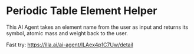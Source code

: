 # Periodic Table Element Helper

This AI Agent takes an element name from the user as input and returns its symbol, atomic mass and weight back to the user.

Fast try: https://illa.ai/ai-agent/ILAex4p1C7Uw/detail

